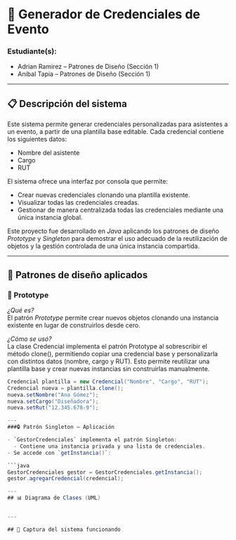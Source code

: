 # 🎫 Generador de Credenciales de Evento
### Estudiante(s):  
- Adrian Ramirez – Patrones de Diseño (Sección 1)
- Anibal Tapia – Patrones de Diseño (Sección 1)

---
## 📋 Descripción del sistema

Este sistema permite generar credenciales personalizadas para asistentes a un evento, a partir de una plantilla base editable. Cada credencial contiene los siguientes datos:

- Nombre del asistente
- Cargo
- RUT

El sistema ofrece una interfaz por consola que permite:

- Crear nuevas credenciales clonando una plantilla existente.
- Visualizar todas las credenciales creadas.
- Gestionar de manera centralizada todas las credenciales mediante una única instancia global.

Este proyecto fue desarrollado en *Java* aplicando los patrones de diseño *Prototype* y *Singleton* para demostrar el uso adecuado de la reutilización de objetos y la gestión controlada de una única instancia compartida.

---

## 🧠 Patrones de diseño aplicados

### 🧬 Prototype

*¿Qué es?*  
El patrón *Prototype* permite crear nuevos objetos clonando una instancia existente en lugar de construirlos desde cero.

*¿Cómo se usó?*  
La clase Credencial implementa el patrón Prototype al sobrescribir el método clone(), permitiendo copiar una credencial base y personalizarla con distintos datos (nombre, cargo y RUT). Esto permite reutilizar una plantilla base y crear nuevas instancias sin construirlas manualmente.

```java
Credencial plantilla = new Credencial("Nombre", "Cargo", "RUT");
Credencial nueva = plantilla.clone();
nueva.setNombre("Ana Gómez");
nueva.setCargo("Diseñadora");
nueva.setRut("12.345.678-9");

---
###🔒 Patrón Singleton – Aplicación

- `GestorCredenciales` implementa el patrón Singleton:
  - Contiene una instancia privada y una lista de credenciales.
- Se accede con `getInstancia()`:

```java
GestorCredenciales gestor = GestorCredenciales.getInstancia();
gestor.agregarCredencial(credencial);

---
## 📊 Diagrama de Clases (UML)


---

## 📸 Captura del sistema funcionando

